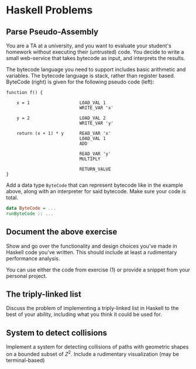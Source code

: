 # Haskell Problems

## Parse Pseudo-Assembly
You are a TA at a university, and you want to evaluate your student's
homework without executing their (untrusted) code. You decide to write
a small web-service that takes bytecode as input, and interprets the
results.

The bytecode language you need to support includes basic arithmetic
and variables. The bytecode language is stack, rather than register
based. ByteCode (right) is given for the following pseudo code (left):

```
function f() {

    x = 1                   LOAD_VAL 1
                            WRITE_VAR 'x'

    y = 2                   LOAD_VAL 2
                            WRITE_VAR 'y'

    return (x + 1) * y      READ_VAR 'x'
                            LOAD_VAL 1
                            ADD

                            READ_VAR 'y'
                            MULTIPLY

                            RETURN_VALUE
}
```

Add a data type `ByteCode` that can represent bytecode like in the
example above, along with an interpreter for said bytecode. Make sure
your code is total.

```haskell
data ByteCode = ...
runByteCode :: ... 
```

## Document the above exercise

Show and go over the functionality and design choices you've made in
Haskell code you've written. This should include at least a
rudimentary performance analysis.

You can use either the code from exercise (1) or provide a snippet
from your personal project.

## The triply-linked list

Discuss the problem of implementing a triply-linked list in Haskell to
the best of your ability, including what you think it could be used
for.

## System to detect collisions

Implement a system for detecting collisions of paths with geometric
shapes on a bounded subset of $Z^2$. Include a rudimentary
visualization (may be terminal-based)
